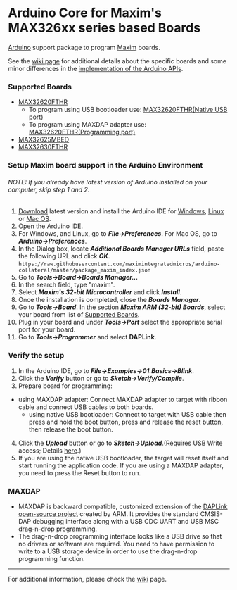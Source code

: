 # Arduino Core for Maxim's MAX326xx series based Boards

[Arduino](https://www.arduino.cc/) support package to program [Maxim](https://www.maximintegrated.com/) boards.

See the [wiki page](wiki) for additional details about the specific boards and
some minor differences in the [implementation of the Arduino APIs](wiki/API).

### Supported Boards
- [MAX32620FTHR](https://www.maximintegrated.com/en/products/microcontrollers/MAX32620FTHR.html)
	- To program using USB bootloader use:  [MAX32620FTHR(Native USB port)](wiki/MAX32620FTHR#native-usb-bootloader)
	- To program using MAXDAP adapter use:  [MAX32620FTHR(Programming port)](wiki/MAX32620FTHR#maxdap-programming-adapter)
- [MAX32625MBED](https://www.maximintegrated.com/en/products/microcontrollers/MAX32625MBED.html)
- [MAX32630FTHR](https://www.maximintegrated.com/en/products/microcontrollers/MAX32630FTHR.html)

### Setup Maxim board support in the Arduino Environment
###### NOTE: If you already have latest version of Arduino installed on your computer, skip step 1 and 2.
1. [Download](https://www.arduino.cc/en/Main/Software) latest version and install the Arduino IDE for [Windows](https://www.arduino.cc/en/Guide/Windows), [Linux](https://www.arduino.cc/en/Guide/Linux) or [Mac OS](https://www.arduino.cc/en/Guide/MacOSX).
2. Open the Arduino IDE.
3. For Windows, and Linux, go to **_File->Preferences_**. For Mac OS, go to **_Arduino->Preferences_**.
4. In the Dialog box, locate **_Additional Boards Manager URLs_** field, paste the following URL and click **_OK_**.<br/>`https://raw.githubusercontent.com/maximintegratedmicros/arduino-collateral/master/package_maxim_index.json`
5. Go to **_Tools->Board->Boards Manager..._**
6. In the search field, type "maxim".
7. Select **_Maxim's 32-bit Microcontroller_** and click **_Install_**.
8. Once the installation is completed, close the **_Boards Manager_**.
9. Go to **_Tools->Board_**. In the section **_Maxim ARM (32-bit) Boards_**, select your board from list of [Supported Boards](README.md#supported-boards).
10. Plug in your board and under **_Tools->Port_** select the appropriate serial port for your board.
11. Go to **_Tools->Programmer_** and select **DAPLink**.

### Verify the setup
1. In the Arduino IDE, go to **_File->Examples->01.Basics->Blink_**.
2. Click the **_Verify_** button or go to **_Sketch->Verify/Compile_**.
3. Prepare board for programming:
  - using MAXDAP adapter:  Connect MAXDAP adapter to target with ribbon cable and connect USB cables to both boards.
	- using native USB bootloader:  Connect to target with USB cable then press and hold the boot button, press and release the reset button, then release the boot button.  
4. Click the **_Upload_** button or go to **_Sketch->Upload_**.(Requires USB Write access; Details [here](README.md#maxdap).)
5. If you are using the native USB bootloader, the target will reset itself and start running the application code.  If you are using a MAXDAP adapter, you need to press the Reset button to run.

### MAXDAP
* MAXDAP is backward compatible, customized extension of the [DAPLink open-source project](https://github.com/mbedmicro/DAPLink/blob/master/README.md#daplink) created by ARM.  It provides the standard CMSIS-DAP debugging interface along with a USB CDC UART and USB MSC drag-n-drop programming.  
* The drag-n-drop programming interface looks like a USB drive so that no drivers or software are required.  You need to have permission to write to a USB storage device in order to use the drag-n-drop programming function.

___
For additional information, please check the [wiki](wiki) page.
